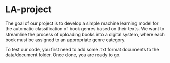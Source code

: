 # LA-project 

The goal of our project is to develop a simple machine learning model for the automatic classification of book genres based on their texts. We want to streamline the process of uploading books into a digital system, where each book must be assigned to an appropriate genre category.

To test our code, you first need to add some .txt format documents to the data/document folder. Once done, you are ready to go.
